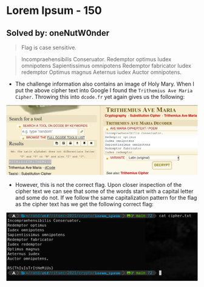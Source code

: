 # Lorem Ipsum - 150

## Solved by: oneNutW0nder

> Flag is case sensitive.

> Incompraehensibilis Conseruator.
Redemptor optimus
Iudex omnipotens
Sapientissimus omnipotens
Redemptor fabricator
Iudex redemptor
Optimus magnus
Aeternus iudex
Auctor omnipotens.

- The challenge information also contains an image of Holy Mary. When I put the above cipher text into Google I found the `Trithemius Ave Maria Cipher`. Throwing this into `dcode.fr` yet again gives us the following:

![](Pasted%20image%2020210417204833.png)

- However, this is not the correct flag. Upon closer inspection of the cipher text we can see that some of the words start with a capital letter and some do not. If we follow the same capitalization pattern for the flag as the cipher text has we get the following correct flag:

![](Pasted%20image%2020210417205020.png)